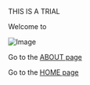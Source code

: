 
THIS IS A TRIAL

Welcome to

![Image](https://i.imgur.com/TreVNFN.png) 


Go to the [ABOUT page](http://jensrus.com/about)

Go to the [HOME page](http://jensrus.com/)

